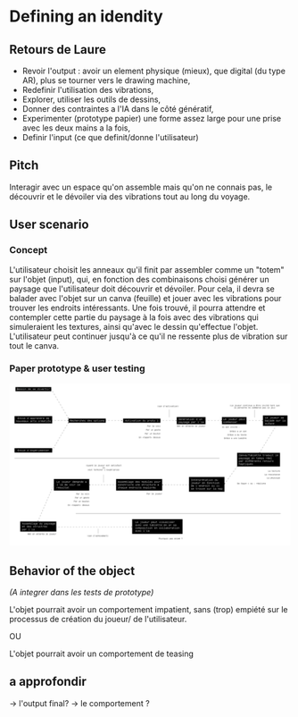 # Defining an idendity

## Retours de Laure

* Revoir l'output : avoir un element physique (mieux), que digital (du type AR), plus se tourner vers le drawing machine,
* Redefinir l'utilisation des vibrations,
* Explorer, utiliser les outils de dessins,
* Donner des contraintes a l'IA dans le côté génératif,
* Experimenter (prototype papier) une forme assez large pour une prise avec les deux mains a la fois,
* Definir l'input (ce que definit/donne l'utilisateur)

## Pitch

Interagir avec un espace qu'on assemble mais qu'on ne connais pas, le découvrir et le dévoiler via des vibrations tout au long du voyage.

## User scenario

### Concept

L'utilisateur choisit les anneaux qu'il finit par assembler comme un "totem" sur l'objet (input), qui, en fonction des combinaisons choisi générer un paysage que l'utilisateur doit découvrir et dévoiler. Pour cela, il devra se balader avec l'objet sur un canva (feuille) et jouer avec les vibrations pour trouver les endroits intéressants. Une fois trouvé, il pourra attendre et contempler cette partie du paysage à la fois avec des vibrations qui simuleraient les textures, ainsi qu'avec le dessin qu'effectue l'objet. L'utilisateur peut continuer jusqu'à ce qu'il ne ressente plus de vibration sur tout le canva.

### Paper prototype & user testing

![user journey of prototype 1](/process/2023-11-13/user%20journey_User%20journey%20prototype%201.jpg)

## Behavior of the object

*(A integrer dans les tests de prototype)*

L'objet pourrait avoir un comportement impatient, sans (trop) empiété sur le processus de création du joueur/ de l'utilisateur.

OU

L'objet pourrait avoir un comportement de teasing


## a approfondir

-> l'output final?
-> le comportement ?